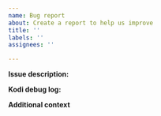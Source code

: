 ```yaml
---
name: Bug report
about: Create a report to help us improve
title: ''
labels: ''
assignees: ''

---
```


**Issue description:**
<!-- A clear and detailed description of the issue. Please do not post things like "it does not work". -->

**Kodi debug log:**
<!-- See here: https://kodi.wiki/view/Log_file/Easy
This is a mandatory item and a regular (non-debug) log is not enough! Bug reports without debug logs may be closed without explanation. 
Please do not copy-paste logs but attach them as files to the ticket or use
Kodi pastebin: https://paste.kodi.tv.
-->

**Additional context**
<!-- Add any other context about the problem here. -->

